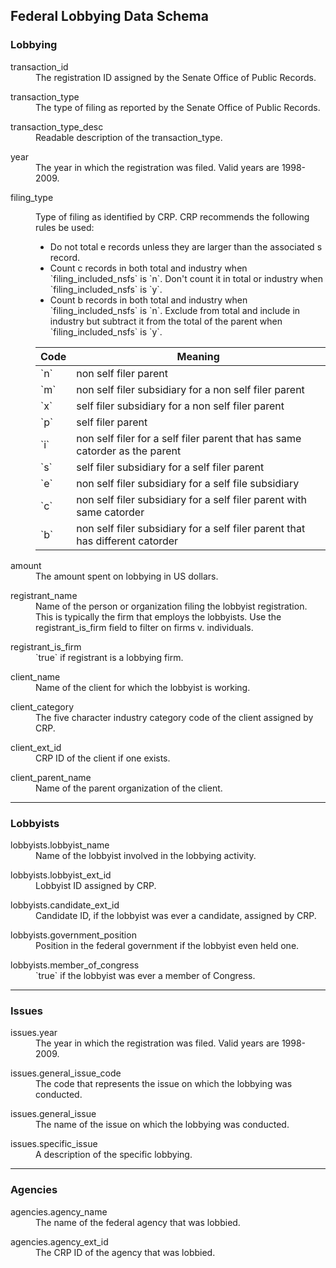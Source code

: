 ## Federal Lobbying Data Schema

<style>
    dd{ clear: left; margin-bottom: 1em; }
</style>

### Lobbying
    
<dl>
    <dt>
        transaction_id
    </dt>
    <dd>
        The registration ID assigned by the Senate Office of Public Records.
    </dd>
    <dt>
        transaction_type
    </dt>
    <dd>
        The type of filing as reported by the Senate Office of Public Records.
        <http://assets.transparencydata.org.s3.amazonaws.com/docs/transaction_types-20100402.csv>
    </dd>
    <dt>
        transaction_type_desc
    </dt>
    <dd>
        Readable description of the transaction_type.
    </dd>
    <dt>
        year
    </dt>
    <dd>
        The year in which the registration was filed. Valid years are 1998-2009.
    </dd>
    <dt>
        filing_type
    </dt>
    <dd>
        <p>Type of filing as identified by CRP. CRP recommends the following rules
           be used:
        </p>
        <ul>
            <li>
                Do not total e records unless they are larger than the associated s record.
            </li>
            <li>
                Count c records in both total and industry when `filing_included_nsfs` is
                `n`. Don't count it in total or industry when `filing_included_nsfs` is `y`.
            </li>
            <li>
                Count b records in both total and industry when `filing_included_nsfs` is `n`.
                Exclude from total and include in industry but subtract it from the
                total of the parent when `filing_included_nsfs` is `y`.
            </li>
        </ul>
        <table>
            <thead>
                <tr>
                    <th>Code</th>
                    <th>Meaning</th>
                </tr>
            </thead>
            <tbody>
                <tr>
                    <td>`n`</td>
                    <td>non self filer parent</td>
                </tr>
                <tr>
                    <td>`m`</td>
                    <td>non self filer subsidiary for a non self filer parent</td>
                </tr>
                <tr>
                    <td>`x`</td>
                    <td>self filer subsidiary for a non self filer parent</td>
                </tr>
                <tr>
                    <td>`p`</td>
                    <td>self filer parent</td>
                </tr>
                <tr>
                    <td>`i`</td>
                    <td>non self filer for a self filer parent that has same catorder as the parent</td>
                </tr>
                <tr>
                    <td>`s`</td>
                    <td>self filer subsidiary for a self filer parent</td>
                </tr>
                <tr>
                    <td>`e`</td>
                    <td>non self filer subsidiary for a self file subsidiary</td>
                </tr>
                <tr>
                    <td>`c`</td>
                    <td>non self filer subsidiary for a self filer parent with same catorder</td>
                </tr>
                <tr>
                    <td>`b`</td>
                    <td>non self filer subsidiary for a self filer parent that has different catorder</td>
                </tr>
            </tbody>
        </table>
    </dd>
    <dt>
        amount
    </dt>
    <dd>
        The amount spent on lobbying in US dollars.
    </dd>
    <dt>
        registrant_name
    </dt>
    <dd>
        Name of the person or organization filing the lobbyist registration. This
        is typically the firm that employs the lobbyists. Use the registrant_is_firm
        field to filter on firms v. individuals.
    </dd>
    <dt>
        registrant_is_firm
    </dt>
    <dd>
        `true` if registrant is a lobbying firm.
    </dd>
    <dt>
        client_name
    </dt>
    <dd>
        Name of the client for which the lobbyist is working.
    </dd>
    <dt>
        client_category
    </dt>
    <dd>
        The five character industry category code of the client assigned by CRP.
        <http://assets.transparencydata.org.s3.amazonaws.com/docs/catcodes-20100402.csv>
    </dd>
    <dt>
        client_ext_id
    </dt>
    <dd>
        CRP ID of the client if one exists.
    </dd>
    <dt>
        client_parent_name
    </dt>
    <dd>
        Name of the parent organization of the client.
    </dd>
</dl>

---

### Lobbyists

<dl>
    <dt>
        lobbyists.lobbyist_name
    </dt>
    <dd>
        Name of the lobbyist involved in the lobbying activity.
    </dd>
    <dt>
        lobbyists.lobbyist_ext_id
    </dt>
    <dd>
        Lobbyist ID assigned by CRP.
    </dd>
    <dt>
        lobbyists.candidate_ext_id
    </dt>
    <dd>
        Candidate ID, if the lobbyist was ever a candidate, assigned by CRP.
    </dd>
    <dt>
        lobbyists.government_position
    </dt>
    <dd>
        Position in the federal government if the lobbyist even held one.
    </dd>
    <dt>
        lobbyists.member_of_congress
    </dt>
    <dd>
        `true` if the lobbyist was ever a member of Congress.
    </dd>
</dl>

---

### Issues

<dl>
    <dt>
        issues.year
    </dt>
    <dd>
        The year in which the registration was filed. Valid years are 1998-2009.
    </dd>
    <dt>
        issues.general_issue_code
    </dt>
    <dd>
        The code that represents the issue on which the lobbying was conducted.
    </dd>
    <dt>
        issues.general_issue
    </dt>
    <dd>
        The name of the issue on which the lobbying was conducted.
    </dd>
    <dt>
        issues.specific_issue
    </dt>
    <dd>
        A description of the specific lobbying.
    </dd>
</dl>

---

### Agencies

<dl>
    <dt>
        agencies.agency_name
    </dt>
    <dd>
        The name of the federal agency that was lobbied.
    </dd>
    <dt>
        agencies.agency_ext_id
    </dt>
    <dd>
        The CRP ID of the agency that was lobbied.
    </dd>
</dl>
